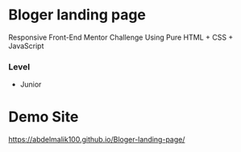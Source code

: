 # Bloger landing page

Responsive Front-End Mentor Challenge Using Pure HTML + CSS + JavaScript

### Level

- Junior

# Demo Site
https://abdelmalik100.github.io/Bloger-landing-page/
